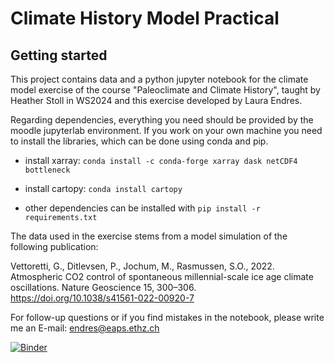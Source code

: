# Climate History Model Practical


## Getting started

This project contains data and a python jupyter notebook for the climate model exercise of the course "Paleoclimate and Climate History", taught by Heather Stoll in WS2024 and this exercise developed by Laura Endres.

Regarding dependencies, everything you need should be provided by the moodle jupyterlab environment.
If you work on your own machine you need to install the libraries, which can be done using conda and pip.

- install xarray:
```conda install -c conda-forge xarray dask netCDF4 bottleneck```

- install cartopy:
```conda install cartopy```

- other dependencies can be installed with
```pip install -r requirements.txt```

The data used in the exercise stems from a model simulation of the following publication:

Vettoretti, G., Ditlevsen, P., Jochum, M., Rasmussen, S.O., 2022. Atmospheric CO2 control of spontaneous millennial-scale ice age climate oscillations. Nature Geoscience 15, 300–306. https://doi.org/10.1038/s41561-022-00920-7

For follow-up questions or if you find mistakes in the notebook, please write me an E-mail: endres@eaps.ethz.ch

[![Binder](https://mybinder.org/badge_logo.svg)](https://mybinder.org/v2/gh/lrndrs/climate-history-model-practical-WS2024/HEAD)
